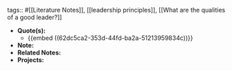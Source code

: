 tags:: #[[Literature Notes]], [[leadership principles]], [[What are the qualities of a good leader?]]

- **Quote(s):**
	- {{embed ((62dc5ca2-353d-44fd-ba2a-51213959834c))}}
- **Note:**
- **Related Notes:**
- **Projects:**